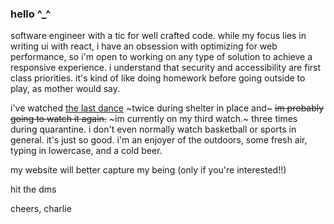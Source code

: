 ### hello ^_^

software engineer with a tic for well crafted code. while my focus lies in writing ui with react, i have an obsession with optimizing for web performance, so i'm open to working on any type of solution to achieve a responsive experience. i understand that security and accessibility are first class priorities. it's kind of like doing homework before going outside to play, as mother would say.

i've watched [the last dance](https://www.netflix.com/title/80203144) ~twice during shelter in place and~ ~~im probably going to watch it again.~~ ~im currently on my third watch.~ three times during quarantine. i don't even normally watch basketball or sports in general. it's just so good. i'm an enjoyer of the outdoors, some fresh air, typing in lowercase, and a cold beer.

my website will better capture my being (only if you're interested!!)

hit the dms

cheers,
charlie
